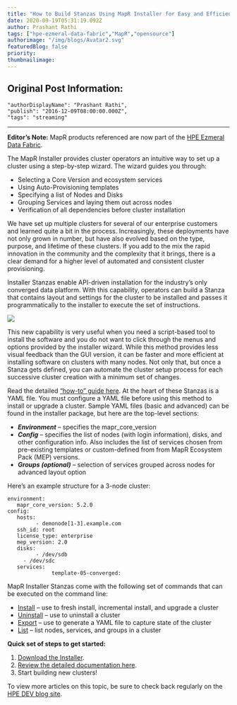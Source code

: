 ```yaml
---
title: "How to Build Stanzas Using MapR Installer for Easy and Efficient Provisioning"
date: 2020-09-19T05:31:19.092Z
author: Prashant Rathi 
tags: ["hpe-ezmeral-data-fabric","MapR","opensource"]
authorimage: "/img/blogs/Avatar2.svg"
featuredBlog: false
priority:
thumbnailimage:
---
```

## Original Post Information:
```
"authorDisplayName": "Prashant Rathi",
"publish": "2016-12-09T08:00:00.000Z",
"tags": "streaming"
```
---
**Editor’s Note:** MapR products referenced are now part of the [HPE Ezmeral Data Fabric](https://www.hpe.com/us/en/software/data-fabric.html).

The MapR Installer provides cluster operators an intuitive way to set up a cluster using a step-by-step wizard. The wizard guides you through:

*   Selecting a Core Version and ecosystem services
*   Using Auto-Provisioning templates
*   Specifying a list of Nodes and Disks
*   Grouping Services and laying them out across nodes
*   Verification of all dependencies before cluster installation

We have set up multiple clusters for several of our enterprise customers and learned quite a bit in the process. Increasingly, these deployments have not only grown in number, but have also evolved based on the type, purpose, and lifetime of these clusters. If you add to the mix the rapid innovation in the community and the complexity that it brings, there is a clear demand for a higher level of automated and consistent cluster provisioning.

Installer Stanzas enable API-driven installation for the industry’s only converged data platform. With this capability, operators can build a Stanza that contains layout and settings for the cluster to be installed and passes it programmatically to the installer to execute the set of instructions.

![](https://hpe-developer-portal.s3.amazonaws.com/uploads/media/2020/9/stanza-1600932620174.png)

This new capability is very useful when you need a script-based tool to install the software and you do not want to click through the menus and options provided by the installer wizard. While this method provides less visual feedback than the GUI version, it can be faster and more efficient at installing software on clusters with many nodes. Not only that, but once a Stanza gets defined, you can automate the cluster setup process for each successive cluster creation with a minimum set of changes.

Read the detailed [“how-to” guide here](https://docs.datafabric.hpe.com/61/AdvancedInstallation/Stanzas/SilentInstaller.html). At the heart of these Stanzas is a YAML file. You must configure a YAML file before using this method to install or upgrade a cluster. Sample YAML files (basic and advanced) can be found in the installer package, but here are the top-level sections:

*   _**Environment**_ – specifies the mapr_core_version
*   _**Config**_ – specifies the list of nodes (with login information), disks, and other configuration info. Also includes the list of services chosen from pre-existing templates or custom-defined from from MapR Ecosystem Pack (MEP) versions.
*   _**Groups (optional)**_ – selection of services grouped across nodes for advanced layout option

Here’s an example structure for a 3-node cluster:

```
environment:
   mapr_core_version: 5.2.0
config:
   hosts:
         - demonode[1-3].example.com
   ssh_id: root
   license_type: enterprise
   mep_version: 2.0
   disks:
         - /dev/sdb
  	 - /dev/sdc
   services:   
              template-05-converged:
```

MapR Installer Stanzas come with the following set of commands that can be executed on the command line:

*   <u>Install</u> – use to fresh install, incremental install, and upgrade a cluster
*   <u>Uninstall</u> – use to uninstall a cluster
*   <u>Export</u> – use to generate a YAML file to capture state of the cluster
*   <u>List</u> – list nodes, services, and groups in a cluster

**Quick set of steps to get started:**  
1. [Download the Installer](https://docs.datafabric.hpe.com/61/MapRInstaller.html).  
2.  [Review the detailed documentation here](https://docs.datafabric.hpe.com/61/AdvancedInstallation/Stanzas/SilentInstaller.html).  
3.  Start building new clusters!  

To view more articles on this topic, be sure to check back regularly on the [HPE DEV blog site](https://developer.hpe.com/blog).